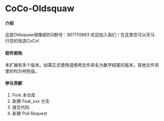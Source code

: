 # CoCo-Oldsquaw

#### 介绍
这是Oldsquaw镜像部的Q群号：907170983 欢迎加入我们！在这里您可以天马行空的改造CoCo!

#### 软件架构
本扩展有多个版本。如需正式使用请使用文件夹名为数字结尾的版本，其他文件夹里的均为特色版。

#### 参与贡献

1.  Fork 本仓库
2.  新建 Feat_xxx 分支
3.  提交代码
4.  新建 Pull Request
